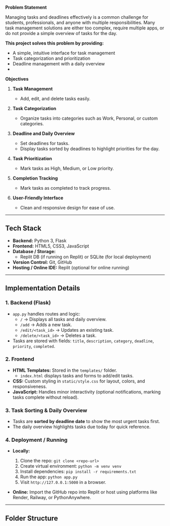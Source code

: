 **Problem Statement**

Managing tasks and deadlines effectively is a common challenge for students, professionals, and anyone with multiple responsibilities. Many task management solutions are either too complex, require multiple apps, or do not provide a simple overview of tasks for the day.  

**This project solves this problem by providing:**

- A simple, intuitive interface for task management  
- Task categorization and prioritization  
- Deadline management with a daily overview
- 
**Objectives**

1. **Task Management**  
   - Add, edit, and delete tasks easily.  

2. **Task Categorization**  
   - Organize tasks into categories such as Work, Personal, or custom categories.  

3. **Deadline and Daily Overview**  
   - Set deadlines for tasks.  
   - Display tasks sorted by deadlines to highlight priorities for the day.  

4. **Task Prioritization**  
   - Mark tasks as High, Medium, or Low priority.  

5. **Completion Tracking**  
   - Mark tasks as completed to track progress.  

6. **User-Friendly Interface**  
   - Clean and responsive design for ease of use.  

---

## **Tech Stack**

- **Backend:** Python 3, Flask  
- **Frontend:** HTML5, CSS3, JavaScript  
- **Database / Storage:**  
  - Replit DB (if running on Replit) or SQLite (for local deployment)  
- **Version Control:** Git, GitHub  
- **Hosting / Online IDE:** Replit (optional for online running)  

---

## **Implementation Details**

### **1. Backend (Flask)**
- `app.py` handles routes and logic:
  - `/` → Displays all tasks and daily overview.  
  - `/add` → Adds a new task.  
  - `/edit/<task_id>` → Updates an existing task.  
  - `/delete/<task_id>` → Deletes a task.  
- Tasks are stored with fields: `title`, `description`, `category`, `deadline`, `priority`, `completed`.

### **2. Frontend**
- **HTML Templates:** Stored in the `templates/` folder.  
  - `index.html` displays tasks and forms to add/edit tasks.  
- **CSS:** Custom styling in `static/style.css` for layout, colors, and responsiveness.  
- **JavaScript:** Handles minor interactivity (optional notifications, marking tasks complete without reload).  

### **3. Task Sorting & Daily Overview**
- Tasks are **sorted by deadline date** to show the most urgent tasks first.  
- The daily overview highlights tasks due today for quick reference.

### **4. Deployment / Running**
- **Locally:**  
  1. Clone the repo: `git clone <repo-url>`  
  2. Create virtual environment: `python -m venv venv`  
  3. Install dependencies: `pip install -r requirements.txt`  
  4. Run the app: `python app.py`  
  5. Visit `http://127.0.0.1:5000` in a browser.  

- **Online:** Import the GitHub repo into Replit or host using platforms like Render, Railway, or PythonAnywhere.  

---

## **Folder Structure**

